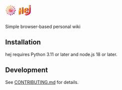 # <img src="./hej-logo.svg" alt="" height="35"/> <img src="./hej-name.svg" alt="Hej" height="35"/>

Simple browser-based personal wiki

## Installation

hej requires Python 3.11 or later and node.js 18 or later.

## Development

See [CONTRIBUTING.md](CONTRIBUTING.md) for details.
